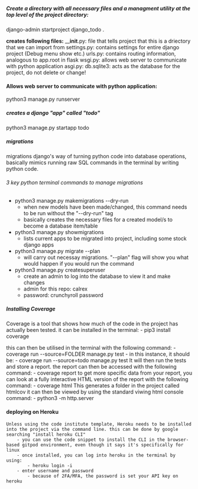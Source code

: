 ##### Create a directory with all necessary files and a managment utility at the top level of the project directory: 
django-admin startproject  django_todo .

**creates following files:**
 ____init__.py: file that tells project that this is a driectory that we can import from
 settings.py: contains settings for entire django project (Debug menu show etc.)
 urls.py: contains routing information, analogous to app.root in flask
 wsgi.py: allows web server to communicate with python application
 asgi.py:
 db.sqlite3: acts as the database for the project, do not delete or change!

#### Allows web server to communicate with python application:
python3 manage.py runserver

##### creates a django "app" called "todo"
python3 manage.py startapp todo

##### migrations
migrations django's way of turning python code into database operations, basically mimics running raw SQL commands in the terminal by writing python code.
###### 3 key python terminal commands to manage migrations
- python3 manage.py makemigrations --dry-run
    - when new models have been made/changed, this command needs to be run without the "--dry-run" tag
    - basically creates the necessary files for a created model/s to become a database item/table
- python3 manage.py showmigrations
    - lists current apps to be migrated into project, including some stock django apps
- python3 manage.py migrate --plan
    - will carry out necessay migrations. "--plan" flag will show you what would happen if you would run the command
- python3 manage.py createsuperuser
    - create an admin to log into the database to view it and make changes
    - admin for this repo: calrex
    - password: crunchyroll password

##### Installing Coverage
Coverage is a tool that shows how much of the code in the project has actually been tested.
it can be installed in the terminal:
    - pip3 install coverage

this can then be utilised in the terminal with the following command:
    - coverage run --source=FOLDER manage.py test
    - in this instance, it should be:
        - coverage run --source=todo manage.py test
It will then run the tests and store a report. the report can then be accessed with the following command:
    - coverage report
to get more specific data from your report, you can look at a fully interactive HTML version of the report
with the following command:
    - coverage html
This generates a folder in the project called htmlcov
it can then be viewed by using the standard viwing html console command:
    - python3 -m http.server

#### deploying on Heroku
    Unless using the code institute template, Heroku needs to be installed into the project via the command line. this can be done by google searching "install heroku CLI" 
        - you can use the code snippet to install the CLI in the browser-based gitpod environment, even though it says it's specifically for linux
        - once installed, you can log into heroku in the terminal by using:
            - heroku login -i
        - enter username and password
            - because of 2FA/MFA, the password is set your API key on heroku